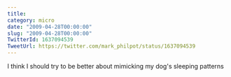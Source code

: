 ```yaml
---
title: 
category: micro
date: "2009-04-28T00:00:00"
slug: "2009-04-28T00:00:00"
TwitterId: 1637094539
TweetUrl: https://twitter.com/mark_philpot/status/1637094539
---
```


I think I should try to be better about mimicking my dog's sleeping patterns
